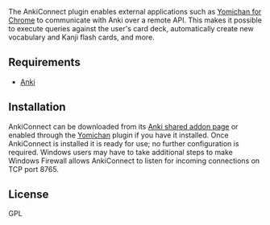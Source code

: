 
The AnkiConnect plugin enables external applications such as [Yomichan for Chrome](https://foosoft.net/projects/yomichan-chrome/) to
communicate with Anki over a remote API. This makes it possible to execute queries against the user's card deck,
automatically create new vocabulary and Kanji flash cards, and more.

## Requirements ##

* [Anki](http://ankisrs.net/)

## Installation ##

AnkiConnect can be downloaded from its [Anki shared addon page](https://ankiweb.net/shared/info/2055492159) or enabled
through the [Yomichan](https://foosoft.net/projects/yomichan) plugin if you have it installed. Once AnkiConnect is installed it is ready
for use; no further configuration is required. Windows users may have to take additional steps to make Windows Firewall
allows AnkiConnect to listen for incoming connections on TCP port 8765.

## License ##

GPL

